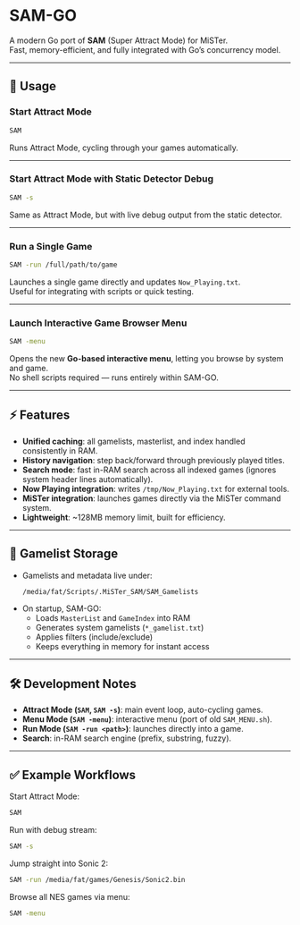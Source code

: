 # SAM-GO
A modern Go port of **SAM** (Super Attract Mode) for MiSTer.  
Fast, memory-efficient, and fully integrated with Go’s concurrency model.

---

## 🚀 Usage

### Start Attract Mode
```bash
SAM
```
Runs Attract Mode, cycling through your games automatically.

---

### Start Attract Mode with Static Detector Debug
```bash
SAM -s
```
Same as Attract Mode, but with live debug output from the static detector.

---

### Run a Single Game
```bash
SAM -run /full/path/to/game
```
Launches a single game directly and updates `Now_Playing.txt`.  
Useful for integrating with scripts or quick testing.

---

### Launch Interactive Game Browser Menu
```bash
SAM -menu
```
Opens the new **Go-based interactive menu**, letting you browse by system and game.  
No shell scripts required — runs entirely within SAM-GO.

---

## ⚡️ Features

- **Unified caching**: all gamelists, masterlist, and index handled consistently in RAM.  
- **History navigation**: step back/forward through previously played titles.  
- **Search mode**: fast in-RAM search across all indexed games (ignores system header lines automatically).  
- **Now Playing integration**: writes `/tmp/Now_Playing.txt` for external tools.  
- **MiSTer integration**: launches games directly via the MiSTer command system.  
- **Lightweight**: ~128MB memory limit, built for efficiency.

---

## 📂 Gamelist Storage

- Gamelists and metadata live under:
  ```
  /media/fat/Scripts/.MiSTer_SAM/SAM_Gamelists
  ```
- On startup, SAM-GO:
  - Loads `MasterList` and `GameIndex` into RAM
  - Generates system gamelists (`*_gamelist.txt`)
  - Applies filters (include/exclude)
  - Keeps everything in memory for instant access

---

## 🛠 Development Notes

- **Attract Mode (`SAM`, `SAM -s`)**: main event loop, auto-cycling games.
- **Menu Mode (`SAM -menu`)**: interactive menu (port of old `SAM_MENU.sh`).
- **Run Mode (`SAM -run <path>`)**: launches directly into a game.
- **Search**: in-RAM search engine (prefix, substring, fuzzy).

---

## ✅ Example Workflows

Start Attract Mode:
```bash
SAM
```

Run with debug stream:
```bash
SAM -s
```

Jump straight into Sonic 2:
```bash
SAM -run /media/fat/games/Genesis/Sonic2.bin
```

Browse all NES games via menu:
```bash
SAM -menu
```
